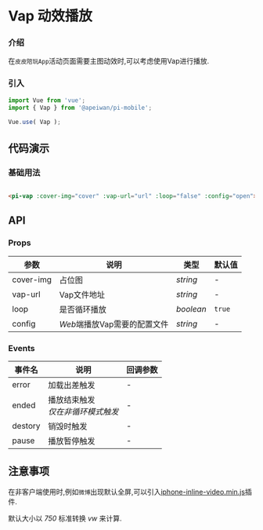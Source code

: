<!--
 * @Author: 伽蓝
 * @Date: 2021-10-19 15:09:55
 * @LastEditTime: 2021-10-20 11:15:20
 * @LastEditors: 伽蓝
 * @FilePath: /pi-play/src/vap/README.md
 * @Description: 
 * 代码不规范,调试泪两行
-->
# Vap 动效播放

### 介绍

在`皮皮陪玩App`活动页面需要主图动效时,可以考虑使用Vap进行播放.

### 引入

```js
import Vue from 'vue';
import { Vap } from '@apeiwan/pi-mobile';

Vue.use( Vap );
```

## 代码演示

### 基础用法

```html

<pi-vap :cover-img="cover" :vap-url="url" :loop="false" :config="open"></pi-vap>
```

## API

### Props

| 参数          | 说明     | 类型     | 默认值    |
| ------------- | -------- | -------- | --------- |
| cover-img | 占位图 | _string_ | - |
| vap-url | Vap文件地址 | _string_ | - |
| loop | 是否循环播放 | _boolean_ | `true` |
| config | *Web*端播放Vap需要的配置文件 | _string_ | - |


### Events

| 事件名 | 说明       | 回调参数            |
| ------ | ---------- | ------------------- |
| error  | 加载出差触发 | - |
| ended  | 播放结束触发  <br/>*仅在非循环模式触发* | - |
| destory  | 销毁时触发 | - |
| pause  | 播放暂停触发 | - |


## 注意事项

在非客户端使用时,例如`微博`出现默认全屏,可以引入[iphone-inline-video.min.js](https://github.com/fregante/iphone-inline-video)插件.

默认大小以 *750* 标准转换 *vw* 来计算.